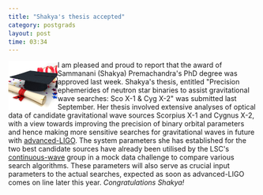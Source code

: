 ```yaml
---
title: "Shakya's thesis accepted"
category: postgrads
layout: post
time: 03:34
---
```

<!-- header generated from blosxom format post; make_header.pl 23.1.2022 -->
<p>
<img src="/images/article_Graduation_051412.jpg" width="100" align="left">
I am pleased and proud to report that the award of Sammanani (Shakya)
Premachandra's PhD degree was approved last week. Shakya's thesis, entitled 
"Precision ephemerides of neutron star binaries to assist gravitational wave
searches: Sco X-1 & Cyg X-2" was submitted last September. Her thesis involved
extensive analyses of optical data of candidate gravitational wave sources
Scorpius X-1 and Cygnus X-2, with a view towards improving the precision of
binary orbital parameters and hence making more sensitive searches for 
gravitational waves in future with 
<a href="https://www.advancedligo.mit.edu">advanced-LIGO</a>.
The system parameters she has established for the two best candidate sources
have already been utilised by the LSC's 
<a href="https://www.lsc-group.phys.uwm.edu/ligovirgo/cw/public">continuous-wave</a> group
in a mock data challenge to compare various search algorithms. These 
parameters will also serve as crucial input parameters to the actual searches,
expected as soon as advanced-LIGO comes on line later this year.
<em>Congratulations Shakya!</em>
